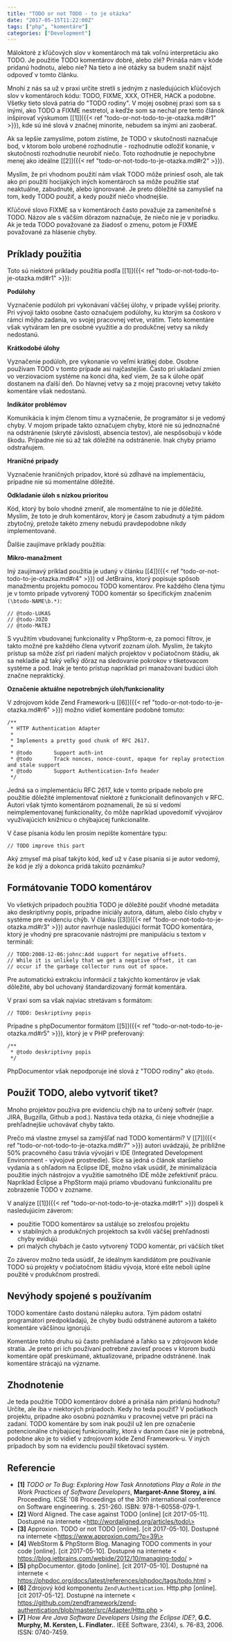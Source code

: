 ```yaml
---
title: "TODO or not TODO - to je otázka"
date: "2017-05-15T11:22:00Z"
tags: ["php", "komentáre"]
categories: ["Development"]
---
```


Máloktoré z kľúčových slov v komentároch má tak voľnú interpretáciu ako TODO.
Je použitie TODO komentárov dobré, alebo zlé? Prináša nám v kóde pridanú hodnotu,
alebo nie? Na tieto a iné otázky sa budem snažiť nájsť odpoveď v tomto článku.
<!--more-->

Mnohí z nás sa už v praxi určite stretli s jedným z nasledujúcich kľúčových slov
v komentároch kódu: TODO, FIXME, XXX, OTHER, HACK a podobne. Všetky
tieto slová patria do "TODO rodiny". V mojej osobnej praxi som sa s inými, ako
TODO a FIXME nestretol, a keďže som sa nechal pre tento článok inšpirovať 
výskumom [\[1\]]({{< ref "todo-or-not-todo-to-je-otazka.md#r1" >}}), kde sú
iné slová v značnej minorite, nebudem sa inými ani zaoberať.

Ak sa lepšie zamyslíme, potom zistíme, že TODO v skutočnosti naznačuje bod,
v ktorom bolo urobené rozhodnutie - rozhodnutie odložiť konanie, v skutočnosti
rozhodnutie neurobiť niečo. Toto rozhodnutie je nepochybne menej ako ideálne [\[2\]]({{< ref "todo-or-not-todo-to-je-otazka.md#r2" >}}).

Myslím, že pri vhodnom použití nám však TODO môže priniesť osoh, ale tak ako pri
použití hocijakých iných komentároch sa môže použitie stať neaktuálne, zabudnuté,
alebo ignorované. Je preto dôležité sa zamyslieť na tom, kedy TODO použiť, a kedy
použiť niečo vhodnejšie.

Kľúčové slovo FIXME sa v komentároch často považuje za zameniteľné s TODO.
Názov ale s väčším dôrazom naznačuje, že niečo nie je v poriadku. Ak je teda
TODO považované za žiadosť o zmenu, potom je FIXME považované za hlásenie chyby.

## Príklady použitia

Toto sú niektoré príklady použitia podľa [\[1\]]({{< ref "todo-or-not-todo-to-je-otazka.md#r1" >}}):

**Podúlohy**

Vyznačenie podúloh pri vykonávaní väčšej úlohy, v prípade vyššej priority.
Pri vývoji takto osobne často označujem podúlohy, ku ktorým sa čoskoro v rámci
môjho zadania, vo svojej pracovnej vetve, vrátim. Tieto komentáre však vytváram
len pre osobné využitie a do produkčnej vetvy sa nikdy nedostanú.
  
**Krátkodobé úlohy**

Vyznačenie podúloh, pre vykonanie vo veľmi krátkej dobe.
Osobne používam TODO v tomto prípade asi najčastejšie. Často pri ukladaní zmien
vo verziovaciom systéme na konci dňa, keď viem, že sa k úlohe opäť dostanem
na ďalší deň. Do hlavnej vetvy sa z mojej pracovnej vetvy takéto komentáre
však nedostanú.

**Indikátor problémov**

Komunikácia k iným členom tímu a vyznačenie,
že programátor si je vedomý chyby. V mojom prípade takto označujem chyby, ktoré
nie sú jednoznačné na odstránenie (skryté závislosti, absencia testov),
ale nespôsobujú v kóde škodu. Prípadne nie sú až tak dôležité na odstránenie.
Inak chyby priamo odstraňujem. 

**Hraničné prípady**

Vyznačenie hraničných prípadov, ktoré sú zdĺhavé na implementáciu, prípadne
nie sú momentálne dôležité.

**Odkladanie úloh s nízkou prioritou**

Kód, ktorý by bolo vhodné zmeniť, ale momentálne to nie je dôležité. Myslím,
že toto je druh komentárov, ktorý je časom zabudnutý a tým pádom zbytočný,
pretože takéto zmeny nebudú pravdepodobne nikdy implementované. 

Ďalšie zaujímave príklady použitia:

**Mikro-manažment**

Iný zaujímavý príklad použitia je udaný v článku
[\[4\]]({{< ref "todo-or-not-todo-to-je-otazka.md#r4" >}}) od JetBrains, ktorý
popisuje spôsob manažmentu projektu pomocou TODO komentárov. Pre každého člena
týmu je v tomto prípade vytvorený TODO komentár so špecifickým značením `(\btodo-NAME\b.*)`:

```
// @todo-LUKAS
// @todo-JOZO
// @todo-MATEJ
```

S využitím vbudovanej funkcionality v PhpStorm-e, za pomoci filtrov, je takto možné
pre každého člena vytvoriť zoznam úloh. Myslím, že takýto prístup sa môže zísť
pri riadení malých projektov v počiatočnom štádiu, ak sa nekladie až taký veľký
dôraz na sledovanie pokrokov v tiketovacom systéme a pod. Inak je tento prístup
napríklad pri manažovaní budúci úloh značne nepraktický.

**Označenie aktuálne nepotrebných úloh/funkcionality**

V zdrojovom kóde Zend Framework-u [\[6\]]({{< ref "todo-or-not-todo-to-je-otazka.md#r6" >}})
možno vidieť komentáre podobné tomuto:

```
/**
 * HTTP Authentication Adapter
 *
 * Implements a pretty good chunk of RFC 2617.
 *
 * @todo       Support auth-int
 * @todo       Track nonces, nonce-count, opaque for replay protection and stale support
 * @todo       Support Authentication-Info header
 */
``` 

Jedná sa o implementáciu RFC 2617, kde v tomto prípade nebolo pre použitie
dôležité implementovať niektoré z funkcionalít definovaných v RFC. Autori
však týmto komentárom poznamenali, že sú si vedomí neimplementovanej
funkcionality, čo môže napríklad upovedomiť vývojárov využívajúcich knižnicu
o chýbajúcej funkcionalite.

V čase písania kódu len prosím nepíšte komentáre typu:

```
// TODO improve this part
```

Aký zmyseľ má písať takýto kód, keď už v čase písania si je autor vedomý,
že kód je zlý a dokonca pridá takúto poznámku?


## Formátovanie TODO komentárov

Vo všetkých prípadoch použitia TODO je dôležité použiť vhodné metadáta ako
deskriptívny popis, prípadne iniciály autora, dátum, alebo číslo chyby v systéme
pre evidenciu chýb. V článku [\[3\]]({{< ref "todo-or-not-todo-to-je-otazka.md#r3" >}})
autor navrhuje nasledujúci formát TODO komentára, ktorý je vhodný pre spracovanie
nástrojmi pre manipuláciu s textom v termináli:

```
// TODO:2008-12-06:johnc:Add support for negative offsets.
// While it is unlikely that we get a negative offset, it can
// occur if the garbage collector runs out of space.
```

Pre automatickú extrakciu informácií z takýchto komentárov je však dôležité, aby
bol uchovaný štandardizovaný formát komentára.

V praxi som sa však najviac stretávam s formátom:

```
// TODO: Deskriptívny popis
```

Prípadne s phpDocumentor formátom [\[5\]]({{< ref "todo-or-not-todo-to-je-otazka.md#r5" >}}),
ktorý je v PHP preferovaný:

```
/**
 * @todo deskriptívny popis
 */
```

PhpDocumentor však nepodporuje iné slová z "TODO rodiny" ako `@todo`.


## Použiť TODO, alebo vytvoriť tiket?

Mnoho projektov používa pre evidenciu chýb na to určený softvér (napr. JIRA, Bugzilla,
Github a pod.). Nastáva teda otázka, či nieje vhodnejšie a prehľadnejšie uchovávať
chyby takto.

Prečo má vlastne zmysel sa zamýšľať nad TODO komentármi?
V [\[7\]]({{< ref "todo-or-not-todo-to-je-otazka.md#r7" >}}) autori uvádzajú, že
približne 50% pracovného času trávia vývojári v IDE
(Integrated Development Environment - vývojové prostredie). Síce sa jedná o článok
staršieho vydania a s ohľadom na Eclipse IDE, možno však usúdiť, že minimalizácia 
použitie iných nástrojov a využitie samotného IDE môže zefektívniť prácu. Napríklad
Eclipse a PhpStorm majú priamo vbudovanú funkcionalitu pre zobrazenie TODO v zozname.

V analýze [\[1\]]({{< ref "todo-or-not-todo-to-je-otazka.md#r1" >}})
dospeli k nasledujúcim záverom:

- použitie TODO komentárov sa ustáluje so zrelosťou projektu
- v stabilných a produkčných projektoch sa kvôli väčšej prehľadnosti chyby evidujú 
- pri malých chybách je často vytvorený TODO komentár, pri väčších tiket

Zo záverov možno teda usúdiť, že ideálnym kandidátom pre používanie TODO sú projekty
v počiatočnom štádiu vývoja, ktoré ešte neboli úplne použité v produkčnom prostredí.


## Nevýhody spojené s používaním

TODO komentáre často dostanú nálepku autora. Tým pádom ostatní programátori
predpokladajú, že chyby budú odstránené autorom a takéto komentáre väčšinou ignorujú.

Komentáre tohto druhu sú často prehliadané a ľahko sa v zdrojovom kóde stratia.
Je preto pri ich používaní potrebné zaviesť proces v ktorom budú komentáre opäť
preskúmané, aktualizované, prípadne odstránené. Inak komentáre strácajú na význame.


## Zhodnotenie

Je teda použitie TODO komentárov dobré a prináša nám pridanú hodnotu? Určite,
ale iba v niektorých prípadoch. Kedy ho teda použiť? V počiatkoch projektu,
prípadne ako osobnú poznámku v pracovnej vetve pri práci na zadaní. 
TODO komentáre by som inak použil už len pre označenie potencionálne chýbajúcej
funkcionality, ktorá v danom čase nie je potrebná, podobne ako je to vidieť
v zdrojovom kóde Zend Framework-u. V iných prípadoch by som na evidenciu použil
tiketovací systém.


## Referencie

- <b id="r1">[1]</b> *TODO or To Bug: Exploring How Task Annotations Play a Role
  in the Work Practices of Software Developers*, **Margaret-Anne Storey, a iní**.
  Proceeding. ICSE '08 Proceedings of the 30th international conference
  on Software engineering. s. 251-260. ISBN: 978-1-60558-079-1.
- <b id="r2">[2]</b> Word Aligned. The case against TODO [online] [cit 2017-05-11].
  Dostupné na internete \<http://wordaligned.org/articles/todo\>
- <b id="r3">[3]</b> Approxion. TODO or not TODO [online]. [cit 2017-05-10].
  Dostupné na internete \<https://www.approxion.com/?p=39\>
- <b id="r4">[4]</b> WebStorm & PhpStorm Blog. Managing TODO comments in your code
  [online]. [cit 2017-05-10]. Dostupné na internete
  \< https://blog.jetbrains.com/webide/2012/10/managing-todo/ \>
- <b id="r5">[5]</b> phpDocumentor. @todo [online]. [cit 2017-05-10]. Dostupné
  na internete \< https://phpdoc.org/docs/latest/references/phpdoc/tags/todo.html \>
- <b id="r6">[6]</b> Zdrojový kód komponentu `Zend\Authentication`. Http.php [online]. [cit 2017-05-12]. Dostupné
  na internete \< https://github.com/zendframework/zend-authentication/blob/master/src/Adapter/Http.php \>
- <b id="r7">[7]</b> *How Are Java Software Developers Using the Eclipse IDE?*,
  **G.C. Murphy, M. Kersten, L. Findlater.**. IEEE Software, 23(4), s. 76-83, 2006.
  ISSN: 0740-7459.
